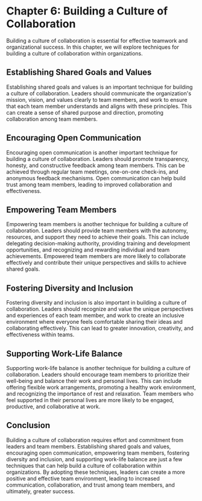 Chapter 6: Building a Culture of Collaboration
==============================================

Building a culture of collaboration is essential for effective teamwork and organizational success. In this chapter, we will explore techniques for building a culture of collaboration within organizations.

Establishing Shared Goals and Values
------------------------------------

Establishing shared goals and values is an important technique for building a culture of collaboration. Leaders should communicate the organization's mission, vision, and values clearly to team members, and work to ensure that each team member understands and aligns with these principles. This can create a sense of shared purpose and direction, promoting collaboration among team members.

Encouraging Open Communication
------------------------------

Encouraging open communication is another important technique for building a culture of collaboration. Leaders should promote transparency, honesty, and constructive feedback among team members. This can be achieved through regular team meetings, one-on-one check-ins, and anonymous feedback mechanisms. Open communication can help build trust among team members, leading to improved collaboration and effectiveness.

Empowering Team Members
-----------------------

Empowering team members is another technique for building a culture of collaboration. Leaders should provide team members with the autonomy, resources, and support they need to achieve their goals. This can include delegating decision-making authority, providing training and development opportunities, and recognizing and rewarding individual and team achievements. Empowered team members are more likely to collaborate effectively and contribute their unique perspectives and skills to achieve shared goals.

Fostering Diversity and Inclusion
---------------------------------

Fostering diversity and inclusion is also important in building a culture of collaboration. Leaders should recognize and value the unique perspectives and experiences of each team member, and work to create an inclusive environment where everyone feels comfortable sharing their ideas and collaborating effectively. This can lead to greater innovation, creativity, and effectiveness within teams.

Supporting Work-Life Balance
----------------------------

Supporting work-life balance is another technique for building a culture of collaboration. Leaders should encourage team members to prioritize their well-being and balance their work and personal lives. This can include offering flexible work arrangements, promoting a healthy work environment, and recognizing the importance of rest and relaxation. Team members who feel supported in their personal lives are more likely to be engaged, productive, and collaborative at work.

Conclusion
----------

Building a culture of collaboration requires effort and commitment from leaders and team members. Establishing shared goals and values, encouraging open communication, empowering team members, fostering diversity and inclusion, and supporting work-life balance are just a few techniques that can help build a culture of collaboration within organizations. By adopting these techniques, leaders can create a more positive and effective team environment, leading to increased communication, collaboration, and trust among team members, and ultimately, greater success.
